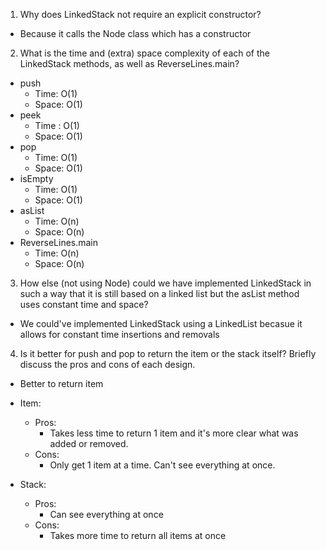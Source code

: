 1) Why does LinkedStack not require an explicit constructor?
  - Because it calls the Node<E> class which has a constructor
2) What is the time and (extra) space complexity of each of the LinkedStack methods, as well as ReverseLines.main?
  - push
    - Time: O(1)
    - Space: O(1)
  - peek 
    - Time : O(1)
    - Space: O(1)
  - pop
    - Time: O(1)
    - Space: O(1)
  - isEmpty
    - Time: O(1)
    - Space: O(1)
  - asList
    - Time: O(n)
    - Space: O(n)
  - ReverseLines.main 
    - Time: O(n)
    - Space: O(n)
3) How else (not using Node) could we have implemented LinkedStack in such a way that it is still based on a linked list but the asList method uses constant time and space? 
  - We could've implemented LinkedStack using a LinkedList becasue it allows for constant time insertions and removals
4) Is it better for push and pop to return the item or the stack itself? Briefly discuss the pros and cons of each design.
  - Better to return item 
  
  * Item:
    - Pros: 
      - Takes less time to return 1 item and it's more clear what was added or removed.
    - Cons:
      - Only get 1 item at a time. Can't see everything at once.
  
  * Stack:
    - Pros:
      - Can see everything at once
    - Cons:
      - Takes more time to return all items at once
